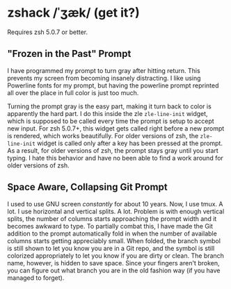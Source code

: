# zshack /ˈʒæk/ (get it?)

Requires zsh 5.0.7 or better.

## "Frozen in the Past" Prompt

I have programmed my prompt to turn gray after hitting return.  This
prevents my screen from becoming insanely distracting.  I like using
Powerline fonts for my prompt, but having the powerline prompt reprinted
all over the place in full color is just too much.

Turning the prompt gray is the easy part, making it turn back to color is
apparently the hard part.  I do this inside the zle `zle-line-init` widget,
which is supposed to be called every time the prompt is setup to accept new
input.  For zsh 5.0.7+, this widget gets called right before a new prompt
is rendered, which works beautifully.  For older versions of zsh, the
`zle-line-init` widget is called only after a key has been pressed at the
prompt.  As a result, for older versions of zsh, the prompt stays gray
until you start typing.  I hate this behavior and have no been able to find
a work around for older versions of zsh.

## Space Aware, Collapsing Git Prompt

I used to use GNU screen _constantly_ for about 10 years. Now, I use tmux.
A lot.  I use horizontal and vertical splits.  A lot.  Problem is with
enough vertical splits, the number of columns starts approaching the prompt
width and it becomes awkward to type.  To partially combat this, I have
made the Git addition to the prompt automatically fold in when the number
of available columns starts getting appreciably small. When folded, the
branch symbol is still shown to let you know you are in a Git repo, and the
symbol is still colorized appropriately to let you know if you are dirty or
clean.  The branch name, however, is hidden to save space.  Since your
fingers aren't broken, you can figure out what branch you are in the old
fashion way (if you have managed to forget).
